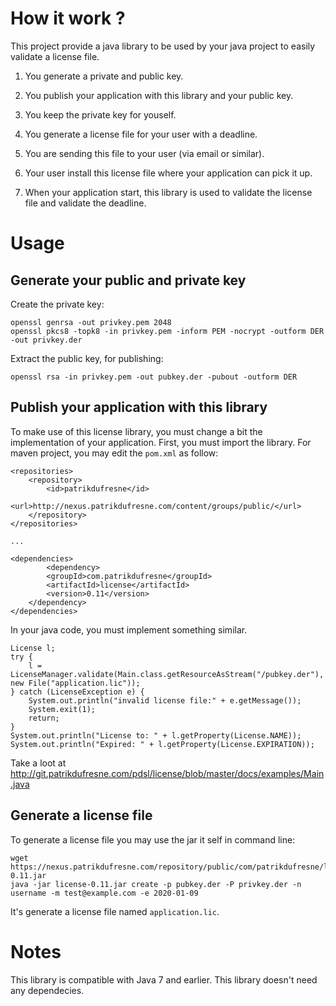 # How it work ?
This project provide a java library to be used by your java project to easily validate a license file.

1. You generate a private and public key.
2. You publish your application with this library and your public key.
3. You keep the private key for youself.

1. You generate a license file for your user with a deadline.
2. You are sending this file to your user (via email or similar).
3. Your user install this license file where your application can pick it up.
4. When your application start, this library is used to validate the license file and validate the deadline.

# Usage

## Generate your public and private key

Create the private key:

    openssl genrsa -out privkey.pem 2048
    openssl pkcs8 -topk8 -in privkey.pem -inform PEM -nocrypt -outform DER -out privkey.der
 
Extract the public key, for publishing:

    openssl rsa -in privkey.pem -out pubkey.der -pubout -outform DER

## Publish your application with this library
To make use of this license library, you must change a bit the implementation of your application. First, you must import the library. For maven project, you may edit the `pom.xml` as follow:

    <repositories>
	    <repository>
		    <id>patrikdufresne</id>
		    <url>http://nexus.patrikdufresne.com/content/groups/public/</url>
	    </repository>
    </repositories>

    ...

    <dependencies>
		    <dependency>
		    <groupId>com.patrikdufresne</groupId>
		    <artifactId>license</artifactId>
		    <version>0.11</version>
	    </dependency>
    </dependencies>


In your java code, you must implement something similar.

    License l;
    try {
        l = LicenseManager.validate(Main.class.getResourceAsStream("/pubkey.der"), new File("application.lic"));
    } catch (LicenseException e) {
        System.out.println("invalid license file:" + e.getMessage());
        System.exit(1);
        return;
    }
    System.out.println("License to: " + l.getProperty(License.NAME));
    System.out.println("Expired: " + l.getProperty(License.EXPIRATION));

Take a loot at http://git.patrikdufresne.com/pdsl/license/blob/master/docs/examples/Main.java

## Generate a license file

To generate a license file you may use the jar it self in command line:

    wget https://nexus.patrikdufresne.com/repository/public/com/patrikdufresne/license/0.11/license-0.11.jar
    java -jar license-0.11.jar create -p pubkey.der -P privkey.der -n username -m test@example.com -e 2020-01-09

It's generate a license file named `application.lic`.


# Notes
This library is compatible with Java 7 and earlier. This library doesn't need any dependecies.

